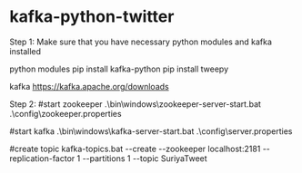 # kafka-python-twitter

Step 1:
Make sure that you have necessary python modules and kafka installed

python modules
pip install kafka-python
pip install tweepy

kafka
https://kafka.apache.org/downloads

Step 2:
#start zookeeper
.\bin\windows\zookeeper-server-start.bat .\config\zookeeper.properties

#start kafka
.\bin\windows\kafka-server-start.bat .\config\server.properties

#create topic
kafka-topics.bat --create --zookeeper localhost:2181 --replication-factor 1 --partitions 1 --topic SuriyaTweet
